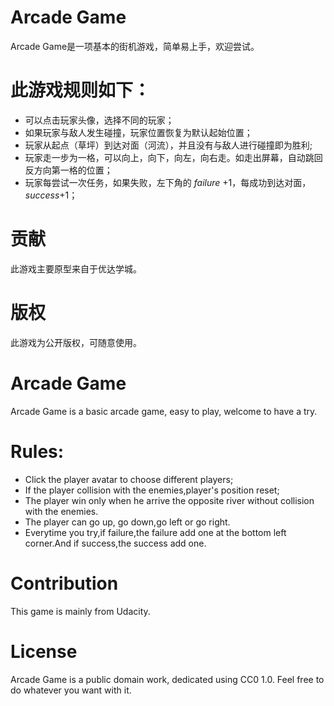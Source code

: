 # Arcade Game
  Arcade Game是一项基本的街机游戏，简单易上手，欢迎尝试。

# 此游戏规则如下：
  *  可以点击玩家头像，选择不同的玩家；
  *  如果玩家与敌人发生碰撞，玩家位置恢复为默认起始位置； 
  *  玩家从起点（草坪）到达对面（河流），并且没有与敌人进行碰撞即为胜利;
  *  玩家走一步为一格，可以向上，向下，向左，向右走。如走出屏幕，自动跳回反方向第一格的位置；
  *  玩家每尝试一次任务，如果失败，左下角的 _failure_ +1，每成功到达对面，_success_+1；

# 贡献
  此游戏主要原型来自于优达学城。

# 版权
   此游戏为公开版权，可随意使用。

# Arcade Game
  Arcade Game is a basic arcade game, easy to play,  welcome to have a try.

# Rules:
*  Click the player avatar to choose different players;
*  If the player collision with the enemies,player's position reset;
*  The player win only when he arrive the opposite river without collision with the enemies.
*  The player can go up, go down,go left or go right.
*  Everytime you try,if failure,the failure add one at the bottom left corner.And if success,the success add one.

# Contribution
  This game is mainly from Udacity.

# License
   Arcade Game is a public domain work, dedicated using CC0 1.0. Feel free to do whatever you want with it.


